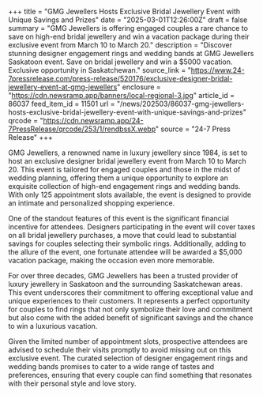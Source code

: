 +++
title = "GMG Jewellers Hosts Exclusive Bridal Jewellery Event with Unique Savings and Prizes"
date = "2025-03-01T12:26:00Z"
draft = false
summary = "GMG Jewellers is offering engaged couples a rare chance to save on high-end bridal jewellery and win a vacation package during their exclusive event from March 10 to March 20."
description = "Discover stunning designer engagement rings and wedding bands at GMG Jewellers Saskatoon event. Save on bridal jewellery and win a $5000 vacation. Exclusive opportunity in Saskatchewan."
source_link = "https://www.24-7pressrelease.com/press-release/520176/exclusive-designer-bridal-jewellery-event-at-gmg-jewellers"
enclosure = "https://cdn.newsramp.app/banners/local-regional-3.jpg"
article_id = 86037
feed_item_id = 11501
url = "/news/202503/86037-gmg-jewellers-hosts-exclusive-bridal-jewellery-event-with-unique-savings-and-prizes"
qrcode = "https://cdn.newsramp.app/24-7PressRelease/qrcode/253/1/rendbssX.webp"
source = "24-7 Press Release"
+++

<p>GMG Jewellers, a renowned name in luxury jewellery since 1984, is set to host an exclusive designer bridal jewellery event from March 10 to March 20. This event is tailored for engaged couples and those in the midst of wedding planning, offering them a unique opportunity to explore an exquisite collection of high-end engagement rings and wedding bands. With only 125 appointment slots available, the event is designed to provide an intimate and personalized shopping experience.</p><p>One of the standout features of this event is the significant financial incentive for attendees. Designers participating in the event will cover taxes on all bridal jewellery purchases, a move that could lead to substantial savings for couples selecting their symbolic rings. Additionally, adding to the allure of the event, one fortunate attendee will be awarded a $5,000 vacation package, making the occasion even more memorable.</p><p>For over three decades, GMG Jewellers has been a trusted provider of luxury jewellery in Saskatoon and the surrounding Saskatchewan areas. This event underscores their commitment to offering exceptional value and unique experiences to their customers. It represents a perfect opportunity for couples to find rings that not only symbolize their love and commitment but also come with the added benefit of significant savings and the chance to win a luxurious vacation.</p><p>Given the limited number of appointment slots, prospective attendees are advised to schedule their visits promptly to avoid missing out on this exclusive event. The curated selection of designer engagement rings and wedding bands promises to cater to a wide range of tastes and preferences, ensuring that every couple can find something that resonates with their personal style and love story.</p>